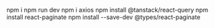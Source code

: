 npm i
npm run dev
npm i axios
npm install @tanstack/react-query
npm install react-paginate
npm install --save-dev @types/react-paginate
